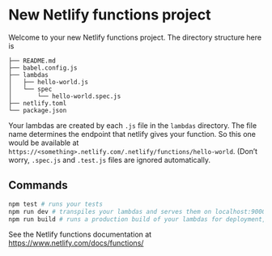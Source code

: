 # New Netlify functions project

Welcome to your new Netlify functions project. The directory structure here is

```
├── README.md
├── babel.config.js
├── lambdas
│   ├── hello-world.js
│   └── spec
│       └── hello-world.spec.js
├── netlify.toml
└── package.json
```

Your lambdas are created by each `.js` file in the `lambdas` directory. The file name determines the endpoint that netlify gives your function. So this one would be available at `https://<something>.netlify.com/.netlify/functions/hello-world`. (Don’t worry, `.spec.js` and `.test.js` files are ignored automatically.

## Commands

```sh
npm test # runs your tests
npm run dev # transpiles your lambdas and serves them on localhost:9000 incl. retranspiling on save
npm run build # runs a production build of your lambdas for deployment, the netlify.toml tells them to run this
```

See the Netlify functions documentation at https://www.netlify.com/docs/functions/
